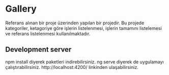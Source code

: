 # Gallery

Referans alınan bir proje üzerinden yapılan bir projedir.
Bu projede kategoriler, ketagoriye göre işlerin listelenmesi, işlerin tamamını listelemesi ve referans listelenmesi kullanılmaktadır.

## Development server

npm install diyerek paketleri indirebilirsiniz.
ng serve diyerek de uygulamayı çalıştırabilirsiniz.
http://localhost:4200/ linkinden ulaşabilirsiniz.
